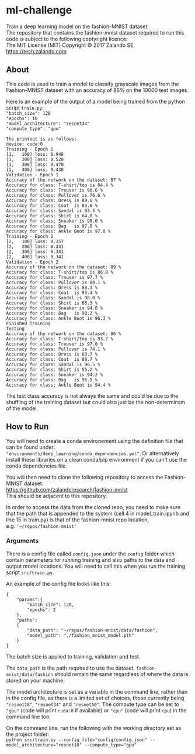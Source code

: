 # ml-challenge
Train a deep learning model on the fashion-MNIST dataset.  
The repository that contains the fashion-mnist dataset required to run this code is subject to the following coptyright licence:  
The MIT License (MIT) Copyright © 2017 Zalando SE, https://tech.zalando.com

## About
This code is used to train a model to classify grayscale images from the Fashion-MNIST dataset with an accuracy of 86% on the 10000 test images.

Here is an example of the output of a model being trained from the python script `train.py`:  
`"batch_size": 128`  
`"epochs": 10`  
`"model_architecture": "resnet34"`  
`"compute_type": "gpu"`  

`The printout is as follows:`   
`device: cuda:0`  
`Training - Epoch 1`  
`[1,   100] loss: 0.948`  
`[1,   200] loss: 0.520`  
`[1,   300] loss: 0.470`  
`[1,   400] loss: 0.430`  
`Validation - Epoch 1`  
`Accuracy of the network on the dataset: 87 %`  
`Accuracy for class: T-shirt/top is 84.4 %`  
`Accuracy for class: Trouser is 96.6 %`  
`Accuracy for class: Pullover is 76.6 %`  
`Accuracy for class: Dress is 89.6 %`  
`Accuracy for class: Coat  is 83.6 %`  
`Accuracy for class: Sandal is 93.5 %`  
`Accuracy for class: Shirt is 64.0 %`  
`Accuracy for class: Sneaker is 90.0 %`  
`Accuracy for class: Bag   is 97.8 %`  
`Accuracy for class: Ankle Boot is 97.0 %`  
`Training - Epoch 2`  
`[2,   100] loss: 0.357`  
`[2,   200] loss: 0.341`  
`[2,   300] loss: 0.341`  
`[2,   400] loss: 0.341`  
`Validation - Epoch 2`  
`Accuracy of the network on the dataset: 89 %`  
`Accuracy for class: T-shirt/top is 86.8 %`  
`Accuracy for class: Trouser is 97.7 %`  
`Accuracy for class: Pullover is 80.1 %`  
`Accuracy for class: Dress is 88.3 %`  
`Accuracy for class: Coat  is 93.4 %`  
`Accuracy for class: Sandal is 98.0 %`  
`Accuracy for class: Shirt is 65.3 %`  
`Accuracy for class: Sneaker is 94.8 %`  
`Accuracy for class: Bag   is 98.2 %`  
`Accuracy for class: Ankle Boot is 96.3 %`  
`Finished Training`  
`Testing`  
`Accuracy of the network on the dataset: 86 %`  
`Accuracy for class: T-shirt/top is 83.7 %`  
`Accuracy for class: Trouser is 97.0 %`  
`Accuracy for class: Pullover is 74.1 %`  
`Accuracy for class: Dress is 83.7 %`  
`Accuracy for class: Coat  is 88.7 %`  
`Accuracy for class: Sandal is 96.5 %`  
`Accuracy for class: Shirt is 55.2 %`  
`Accuracy for class: Sneaker is 94.2 %`  
`Accuracy for class: Bag   is 96.9 %`  
`Accuracy for class: Ankle Boot is 94.4 %`  

The test class accuracy is not always the same and could be due to the shuffling of the training dataset but could also just be the non-determinsm of the model.

## How to Run
You will need to create a conda environement using the definition file that can be found under:
`"environments/deep_learning/conda_dependencies.yml"`.
Or alternatively install these libraries on a clean conda/pip environment if you can't use the conda dependencies file.

You will then need to clone the following repository to access the Fashion-MNIST dataset:  
https://github.com/zalandoresearch/fashion-mnist  
This should be adjacent to this repository.

In order to access the data from the cloned repo, you need to make sure that the path that is appended to the system (cell 4 in model_train.ipynb and line 15 in train.py) is that of the fashion-mnist repo location,  
e.g. `'~/repos/fashion-mnist'`

### Arguments

There is a config file called `config.json` under the `config` folder which contain parameters for running training and also paths to the data and output model locations. You will need to call this when you run the training script `src/train.py`.

An example of the config file looks like this:

`{`  
`    "params":{`  
`        "batch_size": 128,`  
`        "epochs": 2`  
`    },`  
`    "paths":`  
`    {`  
`        "data_path": "~/repos/fashion-mnist/data/fashion",`  
`        "model_path": "./fashion_mnist_model.pth"`  
`    }`  
`}`  

The batch size is applied to training, validation and test.

The `data_path` is the path required to use the dataset, `fashion-mnist/data/fashion` should remain the same regardless of where the data is stored on your machine.

The model architecture is set as a variable in the command line, rather than in the config file, as there is a limited set of choices, those currently being `"resnet18"`, `"resnet34"` and `"resnet50"`.
The compute type can be set to `"gpu"` (code will print `cuda:0` if available) or `"cpu"` (code will print `cpu`) in the command line too.

On the command line, run the following with the working directory set as the project folder:  
`python src/train.py --config_file="config/config.json" --model_architecture="resnet18" --compute_type="gpu"`